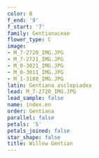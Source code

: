 ```yaml
---
color: B
f_end: '9'
f_start: '7'
family: Gentianaceae
flower_type: C
image:
- M_7-2720_IMG.JPG
- M_7-2721_IMG.JPG
- M_0-3021_IMG.JPG
- M_0-3011_IMG.JPG
- M_1-3180_IMG.JPG
latin: Gentiana asclepiadea
lead: M_7-2720_IMG.JPG
lead_sample: false
name: index.en
order: Gentiana
parallel: false
petals: '5'
petals_joined: false
star_shape: false
title: Willow Gentian
---
```

